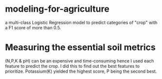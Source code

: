 # modeling-for-agriculture
a multi-class Logistic Regression model to predict categories of "crop" with a F1 score of more than 0.5.

# Measuring the essential soil metrics
(N,P,K & pH) can be an expensive and time-consuming hence I used each feature to predict the crop. I did this to find out the best features to prioritize. Potassium(K) yielded the highest score, P being the second best.